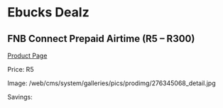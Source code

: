 
# Ebucks Dealz
## FNB Connect Prepaid Airtime (R5 – R300)
[Product Page](https://www.ebucks.com/web/shop/productSelected.do?prodId=276345068&catId=300)

Price: R5

Image: /web/cms/system/galleries/pics/prodimg/276345068_detail.jpg

Savings: 


	